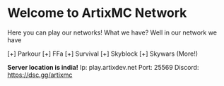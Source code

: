 # Welcome to ArtixMC Network
Here you can play our networks!
What we have?
Well in our network we have

[+] Parkour
[+] FFa
[+] Survival
[+] Skyblock
[+] Skywars 
(More!)

**Server location is india!**
Ip: play.artixdev.net 
Port: 25569
Discord: https://dsc.gg/artixmc
